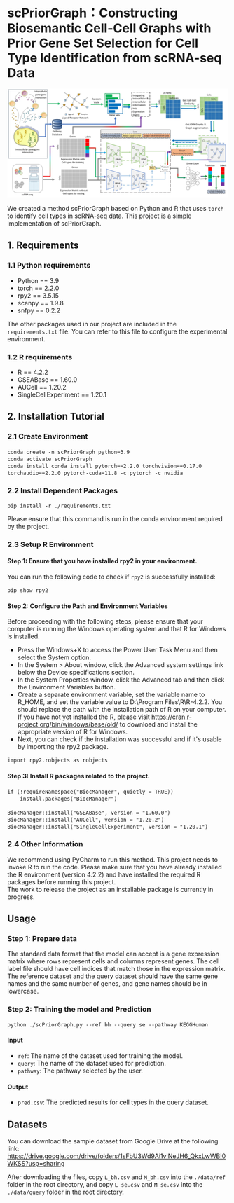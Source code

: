 # scPriorGraph：Constructing Biosemantic Cell-Cell Graphs with Prior Gene Set Selection for Cell Type Identification from scRNA-seq Data
<img src="./figure.jpg" width="900">

We created a method scPriorGraph based on Python and R that uses `torch` to identify cell types in scRNA-seq data. This project is a simple implementation of scPriorGraph.

## 1. Requirements
### 1.1 Python requirements
+ Python == 3.9
+ torch == 2.2.0
+ rpy2 == 3.5.15
+ scanpy == 1.9.8
+ snfpy == 0.2.2

The other packages used in our project are included in the `requirements.txt` file. You can refer to this file to configure the experimental environment.
### 1.2 R requirements
+ R == 4.2.2
+ GSEABase == 1.60.0
+ AUCell == 1.20.2
+ SingleCellExperiment == 1.20.1

## 2. Installation Tutorial

### 2.1 Create Environment

```
conda create -n scPriorGraph python=3.9
conda activate scPriorGraph
conda install conda install pytorch==2.2.0 torchvision==0.17.0 torchaudio==2.2.0 pytorch-cuda=11.8 -c pytorch -c nvidia
```

### 2.2 Install Dependent Packages
```
pip install -r ./requirements.txt
```
Please ensure that this command is run in the conda environment required by the project.

### 2.3 Setup R Environment
#### Step 1: Ensure that you have installed rpy2 in your environment.
You can run the following code to check if `rpy2` is successfully installed:
```
pip show rpy2
```
#### Step 2: Configure the Path and Environment Variables

Before proceeding with the following steps, please ensure that your computer is running the Windows operating system and that R for Windows is installed.

+ Press the Windows+X to access the Power User Task Menu and then select the System option.
+ In the System > About window, click the Advanced system settings link below the Device specifications section.
+ In the System Properties window, click the Advanced tab and then click the Environment Variables button.
+ Create a separate environment variable, set the variable name to R_HOME, and set the variable value to D:\Program Files\R\R-4.2.2. You should replace the path with the installation path of R on your computer. If you have not yet installed the R, please visit https://cran.r-project.org/bin/windows/base/old/ to download and install the appropriate version of R for Windows.
+ Next, you can check if the installation was successful and if it's usable by importing the rpy2 package.
```
import rpy2.robjects as robjects
```
#### Step 3: Install R packages related to the project.

```
if (!requireNamespace("BiocManager", quietly = TRUE))
    install.packages("BiocManager")

BiocManager::install("GSEABase", version = "1.60.0")
BiocManager::install("AUCell", version = "1.20.2")
BiocManager::install("SingleCellExperiment", version = "1.20.1")
```


### 2.4 Other Information
We recommend using PyCharm to run this method. 
This project needs to invoke R to run the code. 
Please make sure that you have already installed the R environment (version 4.2.2) and have installed the required R packages before running this project.   
The work to release the project as an installable package is currently in progress.


## Usage
### Step 1: Prepare data
The standard data format that the model can accept is a gene expression matrix where rows represent cells and columns represent genes. The cell label file should have cell indices that match those in the expression matrix. The reference dataset and the query dataset should have the same gene names and the same number of genes, and gene names should be in lowercase.

### Step 2: Training the model and Prediction

```
python ./scPriorGraph.py --ref bh --query se --pathway KEGGHuman
```

#### Input
+ `ref`: The name of the dataset used for training the model.
+ `query`: The name of the dataset used for prediction.
+ `pathway`: The pathway selected by the user.

#### Output
+ `pred.csv`: The predicted results for cell types in the query dataset.

## Datasets
You can download the sample dataset from Google Drive at the following link: https://drive.google.com/drive/folders/1sFbU3Wd9Ai1vlNeJH6_QkxLwWBI0WKSS?usp=sharing

After downloading the files, copy `L_bh.csv` and `M_bh.csv` into the `./data/ref` folder in the root directory, and copy `L_se.csv` and `M_se.csv` into the `./data/query` folder in the root directory.